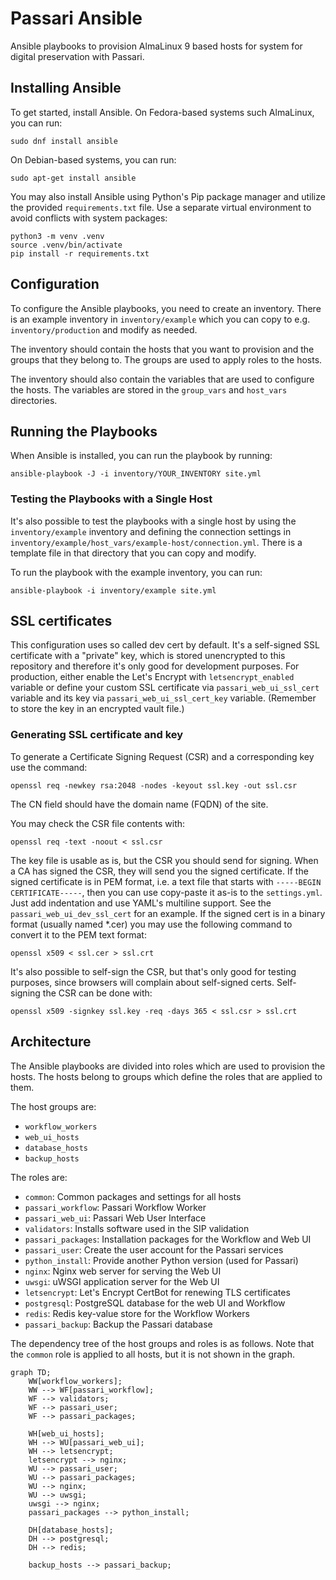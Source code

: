 # Passari Ansible

Ansible playbooks to provision AlmaLinux 9 based hosts for system for
digital preservation with Passari.

## Installing Ansible

To get started, install Ansible. On Fedora-based systems such
AlmaLinux, you can run:

    sudo dnf install ansible

On Debian-based systems, you can run:

    sudo apt-get install ansible

You may also install Ansible using Python's Pip package manager and
utilize the provided `requirements.txt` file. Use a separate virtual
environment to avoid conflicts with system packages:

    python3 -m venv .venv
    source .venv/bin/activate
    pip install -r requirements.txt

## Configuration

To configure the Ansible playbooks, you need to create an inventory.
There is an example inventory in `inventory/example` which you can copy
to e.g. `inventory/production` and modify as needed.

The inventory should contain the hosts that you want to provision and
the groups that they belong to. The groups are used to apply roles to
the hosts.

The inventory should also contain the variables that are used to
configure the hosts. The variables are stored in the `group_vars` and
`host_vars` directories.

## Running the Playbooks

When Ansible is installed, you can run the playbook by running:

    ansible-playbook -J -i inventory/YOUR_INVENTORY site.yml

### Testing the Playbooks with a Single Host

It's also possible to test the playbooks with a single host by using
the `inventory/example` inventory and defining the connection settings
in `inventory/example/host_vars/example-host/connection.yml`.  There is
a template file in that directory that you can copy and modify.

To run the playbook with the example inventory, you can run:

    ansible-playbook -i inventory/example site.yml

## SSL certificates

This configuration uses so called dev cert by default.  It's a
self-signed SSL certificate with a "private" key, which is stored
unencrypted to this repository and therefore it's only good for
development purposes.  For production, either enable the Let's Encrypt
with `letsencrypt_enabled` variable or define your custom SSL
certificate via `passari_web_ui_ssl_cert` variable and its key via
`passari_web_ui_ssl_cert_key` variable. (Remember to store the key in an
encrypted vault file.)

### Generating SSL certificate and key

To generate a Certificate Signing Request (CSR) and a corresponding key
use the command:

    openssl req -newkey rsa:2048 -nodes -keyout ssl.key -out ssl.csr

The CN field should have the domain name (FQDN) of the site.

You may check the CSR file contents with:

    openssl req -text -noout < ssl.csr

The key file is usable as is, but the CSR you should send for signing.
When a CA has signed the CSR, they will send you the signed certificate.
If the signed certificate is in PEM format, i.e. a text file that starts
with `-----BEGIN CERTIFICATE-----`, then you can use copy-paste it as-is
to the `settings.yml`. Just add indentation and use YAML's multiline
support.  See the `passari_web_ui_dev_ssl_cert` for an example.  If the
signed cert is in a binary format (usually named *.cer) you may use the
following command to convert it to the PEM text format:

    openssl x509 < ssl.cer > ssl.crt

It's also possible to self-sign the CSR, but that's only good for
testing purposes, since browsers will complain about self-signed certs.
Self-signing the CSR can be done with:

    openssl x509 -signkey ssl.key -req -days 365 < ssl.csr > ssl.crt

## Architecture

The Ansible playbooks are divided into roles which are used to provision
the hosts. The hosts belong to groups which define the roles that are
applied to them.

The host groups are:

- `workflow_workers`
- `web_ui_hosts`
- `database_hosts`
- `backup_hosts`

The roles are:

- `common`: Common packages and settings for all hosts
- `passari_workflow`: Passari Workflow Worker
- `passari_web_ui`: Passari Web User Interface
- `validators`: Installs software used in the SIP validation
- `passari_packages`: Installation packages for the Workflow and Web UI
- `passari_user`: Create the user account for the Passari services
- `python_install`: Provide another Python version (used for Passari)
- `nginx`: Nginx web server for serving the Web UI
- `uwsgi`: uWSGI application server for the Web UI
- `letsencrypt`: Let's Encrypt CertBot for renewing TLS certificates
- `postgresql`: PostgreSQL database for the web UI and Workflow
- `redis`: Redis key-value store for the Workflow Workers
- `passari_backup`: Backup the Passari database

The dependency tree of the host groups and roles is as follows. Note
that the `common` role is applied to all hosts, but it is not shown in
the graph.

```mermaid
graph TD;
    WW[workflow_workers];
    WW --> WF[passari_workflow];
    WF --> validators;
    WF --> passari_user;
    WF --> passari_packages;

    WH[web_ui_hosts];
    WH --> WU[passari_web_ui];
    WH --> letsencrypt;
    letsencrypt --> nginx;
    WU --> passari_user;
    WU --> passari_packages;
    WU --> nginx;
    WU --> uwsgi;
    uwsgi --> nginx;
    passari_packages --> python_install;

    DH[database_hosts];
    DH --> postgresql;
    DH --> redis;

    backup_hosts --> passari_backup;
```
